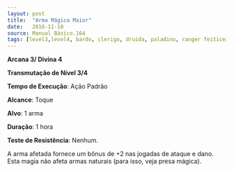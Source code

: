 ```yaml
---
layout: post
title:  "Arma Mágica Maior"
date:   2016-11-10
source: Manual Básico.164
tags: [level3,level4, bardo, clerigo, druida, paladino, ranger feiticeiro, mago, transmutacao]
---
```

**Arcana 3/ Divina 4**

**Transmutação de Nível 3/4**

**Tempo de Execução**: Ação Padrão

**Alcance**: Toque

**Alvo**: 1 arma

**Duração**: 1 hora

**Teste de Resistência**: Nenhum.

A arma afetada fornece um bônus de +2 nas jogadas de ataque e dano. Esta magia não afeta armas naturais (para isso, veja presa mágica).

